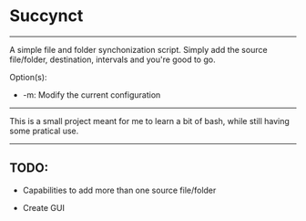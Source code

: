 # Succynct

---

A simple file and folder synchonization script. Simply add the source file/folder, destination, intervals and you're good to go.

Option(s):

- -m: Modify the current configuration

---

This is a small project meant for me to learn a bit of bash, while still having some pratical use.

---

## TODO:

- Capabilities to add more than one source file/folder

- Create GUI
